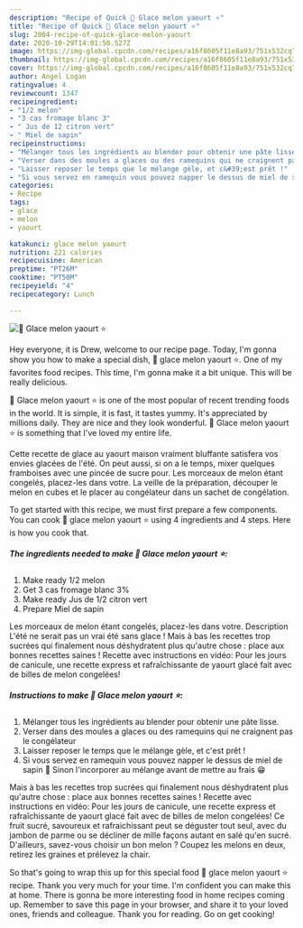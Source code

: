 ```yaml
---
description: "Recipe of Quick 🌺 Glace melon yaourt ⭐"
title: "Recipe of Quick 🌺 Glace melon yaourt ⭐"
slug: 2004-recipe-of-quick-glace-melon-yaourt
date: 2020-10-29T14:01:50.527Z
image: https://img-global.cpcdn.com/recipes/a16f8605f11e8a93/751x532cq70/🌺-glace-melon-yaourt-⭐-photo-principale-de-la-recette.jpg
thumbnail: https://img-global.cpcdn.com/recipes/a16f8605f11e8a93/751x532cq70/🌺-glace-melon-yaourt-⭐-photo-principale-de-la-recette.jpg
cover: https://img-global.cpcdn.com/recipes/a16f8605f11e8a93/751x532cq70/🌺-glace-melon-yaourt-⭐-photo-principale-de-la-recette.jpg
author: Angel Logan
ratingvalue: 4
reviewcount: 1347
recipeingredient:
- "1/2 melon"
- "3 cas fromage blanc 3"
- " Jus de 12 citron vert"
- " Miel de sapin"
recipeinstructions:
- "Mélanger tous les ingrédients au blender pour obtenir une pâte lisse."
- "Verser dans des moules a glaces ou des ramequins qui ne craignent pas le congélateur"
- "Laisser reposer le temps que le mélange gèle, et c&#39;est prêt !"
- "Si vous servez en ramequin vous pouvez napper le dessus de miel de sapin 🤩 Sinon l&#39;incorporer au mélange avant de mettre au frais 😁"
categories:
- Recipe
tags:
- glace
- melon
- yaourt

katakunci: glace melon yaourt 
nutrition: 221 calories
recipecuisine: American
preptime: "PT26M"
cooktime: "PT50M"
recipeyield: "4"
recipecategory: Lunch

---
```



![🌺 Glace melon yaourt ⭐](https://img-global.cpcdn.com/recipes/a16f8605f11e8a93/751x532cq70/🌺-glace-melon-yaourt-⭐-photo-principale-de-la-recette.jpg)

Hey everyone, it is Drew, welcome to our recipe page. Today, I'm gonna show you how to make a special dish, 🌺 glace melon yaourt ⭐. One of my favorites food recipes. This time, I'm gonna make it a bit unique. This will be really delicious.

🌺 Glace melon yaourt ⭐ is one of the most popular of recent trending foods in the world. It is simple, it is fast, it tastes yummy. It's appreciated by millions daily. They are nice and they look wonderful. 🌺 Glace melon yaourt ⭐ is something that I've loved my entire life.

Cette recette de glace au yaourt maison vraiment bluffante satisfera vos envies glacées de l&#39;été. On peut aussi, si on a le temps, mixer quelques framboises avec une pincée de sucre pour. Les morceaux de melon étant congelés, placez-les dans votre. La veille de la préparation, découper le melon en cubes et le placer au congélateur dans un sachet de congélation.


To get started with this recipe, we must first prepare a few components. You can cook 🌺 glace melon yaourt ⭐ using 4 ingredients and 4 steps. Here is how you cook that.

<!--inarticleads1-->

##### The ingredients needed to make 🌺 Glace melon yaourt ⭐:

1. Make ready 1/2 melon
1. Get 3 cas fromage blanc 3%
1. Make ready  Jus de 1/2 citron vert
1. Prepare  Miel de sapin


Les morceaux de melon étant congelés, placez-les dans votre. Description L&#39;été ne serait pas un vrai été sans glace ! Mais à bas les recettes trop sucrées qui finalement nous déshydratent plus qu&#39;autre chose : place aux bonnes recettes saines ! Recette avec instructions en vidéo: Pour les jours de canicule, une recette express et rafraîchissante de yaourt glacé fait avec de billes de melon congelées! 

<!--inarticleads2-->

##### Instructions to make 🌺 Glace melon yaourt ⭐:

1. Mélanger tous les ingrédients au blender pour obtenir une pâte lisse.
1. Verser dans des moules a glaces ou des ramequins qui ne craignent pas le congélateur
1. Laisser reposer le temps que le mélange gèle, et c&#39;est prêt !
1. Si vous servez en ramequin vous pouvez napper le dessus de miel de sapin 🤩 Sinon l&#39;incorporer au mélange avant de mettre au frais 😁


Mais à bas les recettes trop sucrées qui finalement nous déshydratent plus qu&#39;autre chose : place aux bonnes recettes saines ! Recette avec instructions en vidéo: Pour les jours de canicule, une recette express et rafraîchissante de yaourt glacé fait avec de billes de melon congelées! Ce fruit sucré, savoureux et rafraichissant peut se déguster tout seul, avec du jambon de parme ou se décliner de mille façons autant en salé qu&#39;en sucré. D&#39;ailleurs, savez-vous choisir un bon melon ? Coupez les melons en deux, retirez les graines et prélevez la chair. 

So that's going to wrap this up for this special food 🌺 glace melon yaourt ⭐ recipe. Thank you very much for your time. I'm confident you can make this at home. There is gonna be more interesting food in home recipes coming up. Remember to save this page in your browser, and share it to your loved ones, friends and colleague. Thank you for reading. Go on get cooking!
